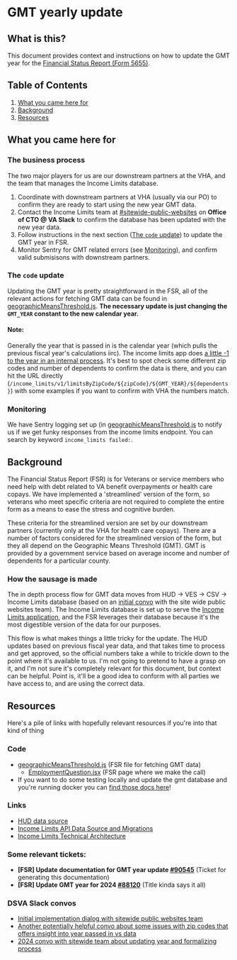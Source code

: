 # GMT yearly update
## What is this?
This document provides context and instructions on how to update the GMT year for the [Financial Status Report (Form 5655)](https://www.va.gov/manage-va-debt/request-debt-help-form-5655/introduction).  

## Table of Contents
1. [What you came here for](#what-you-came-here-for)
2. [Background](#background)
3. [Resources](#resources)


## What you came here for
### The business process
The two major players for us are our downstream partners at the VHA, and the team that manages the Income Limits database. 

1. Coordinate with downstream partners at VHA (usually via our PO) to confirm they are ready to start using the new year GMT data.
2. Contact the Income Limits team at [#sitewide-public-websites](https://dsva.slack.com/archives/C52CL1PKQ) on **Office of CTO @ VA Slack** to confirm the database has been updated with the new year data.
3. Follow instructions in the next section ([The `code` update](#the-code-update)) to update the GMT year in FSR.
4. Monitor Sentry for GMT related errors (see [Monitoring](#monitoring)), and confirm valid submisisons with downstream partners. 

### The `code` update
Updating the GMT year is pretty straightforward in the FSR, all of the relevant actions for fetching GMT data can be found in [geographicMeansThreshold.js](https://github.com/department-of-veterans-affairs/vets-website/blob/main/src/applications/financial-status-report/actions/geographicMeansThreshold.js). **The necessary update is just changing the `GMT_YEAR` constant to the new calendar year.** 
#### Note: 
Generally the year that is passed in is the calendar year (which pulls the previous fiscal year's calculations iirc). The income limits app does [a little -1 to the year in an internal process](https://github.com/department-of-veterans-affairs/va.gov-team/blob/master/products/income-limits-app/engineering/technical-architecture.md#geographic-means-test-gmt-threshold). It's best to spot check some different zip codes and number of dependents to confirm the data is there, and you can hit the URL directly (`/income_limits/v1/limitsByZipCode/${zipCode}/${GMT_YEAR}/${dependents}`) with some examples if you want to confirm with VHA the numbers match. 

### Monitoring
We have Sentry logging set up (in [geographicMeansThreshold.js](https://github.com/department-of-veterans-affairs/vets-website/blob/main/src/applications/financial-status-report/actions/geographicMeansThreshold.js#L108-L111) to notify us if we get funky responses from the income limits endpoint. You can search by keyword `income_limits failed:`. 

## Background
The Financial Status Report (FSR) is for Veterans or service members who need help with debt related to VA benefit overpayments or health care copays. We have implemented a 'streamlined' version of the form, so veterans who meet specific criteria are not required to complete the entire form as a means to ease the stress and cognitive burden. 

These criteria for the streamlined version are set by our downstream partners (currently only at the VHA for health care copays). There are a number of factors considered for the streamlined version of the form, but they all depend on the Geographic Means Threshold (GMT). GMT is provided by a government service based on average income and number of dependents for a particular county. 

### How the sausage is made
The in depth process flow for GMT data moves from HUD -> VES -> CSV -> Income Limits database (based on an [initial convo](https://dsva.slack.com/archives/C52CL1PKQ/p1694702514600379) with the site wide public websites team). The Income Limits database is set up to serve the [Income Limits application](https://www.va.gov/health-care/income-limits/introduction), and the FSR leverages their database because it's the most digestible version of the data for our purposes. 

This flow is what makes things a little tricky for the update. The HUD updates based on previous fiscal year data, and that takes time to process and get approved, so the official numbers take a while to trickle down to the point where it's available to us. I'm not going to pretend to have a grasp on it, and I'm not sure it's completely relevant for this document, but context can be helpful. Point is, it'll be a good idea to conform with all parties we have access to, and are using the correct data. 

## Resources
Here's a pile of links with hopefully relevant resources if you're into that kind of thing
### Code
 - [geographicMeansThreshold.js](https://github.com/department-of-veterans-affairs/vets-website/blob/main/src/applications/financial-status-report/actions/geographicMeansThreshold.js) (FSR file for fetching GMT data)
	 - [EmploymentQuestion.jsx](https://github.com/department-of-veterans-affairs/vets-website/blob/main/src/applications/financial-status-report/components/employment/EmploymentQuestion.jsx) (FSR page where we make the call)
  - If you want to do some testing locally and update the gmt database and you're running docker you can [find those docs here](https://github.com/department-of-veterans-affairs/va.gov-team/blob/master/teams/vsa/teams/benefits-memorials-2/engineering/front-end/howto-local-gmt-db-update.md)!
### Links
- [HUD data source](https://www.huduser.gov/portal/datasets/il.html#data_2024)
- [Income Limits API Data Source and Migrations](https://github.com/department-of-veterans-affairs/va.gov-team/blob/master/products/income-limits-app/data/README.md#income-limits-api-data-source-and-migrations)
- [Income Limits Technical Architecture](https://github.com/department-of-veterans-affairs/va.gov-team/blob/master/products/income-limits-app/engineering/technical-architecture.md#geographic-means-test-gmt-threshold) 
### Some relevant tickets:
-  **[FSR] Update documentation for GMT year update [#90545](https://github.com/department-of-veterans-affairs/va.gov-team/issues/90545)** (Ticket for generating this documentation)
- **[FSR] Update GMT year for 2024 [#88120](https://github.com/department-of-veterans-affairs/va.gov-team/issues/88120)** (Title kinda says it all)
### DSVA Slack convos 
- [Initial implementation dialog with sitewide public websites team](https://dsva.slack.com/archives/C52CL1PKQ/p1694702514600379)
- [Another potentially helpful convo about some issues with zip codes that offers insight into year passed in vs data](https://dsva.slack.com/archives/C52CL1PKQ/p1698161355128349?thread_ts=1698156487.939009&cid=C52CL1PKQ )
- [2024 convo with sitewide team about updating year and formalizing process](https://dsva.slack.com/archives/C52CL1PKQ/p1722343494690099)


